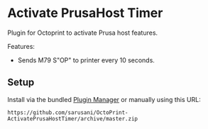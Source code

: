 # Activate PrusaHost Timer

Plugin for Octoprint to activate Prusa host features.

Features:
- Sends M79 S"OP" to printer every 10 seconds.

## Setup

Install via the bundled [Plugin Manager](https://github.com/foosel/OctoPrint/wiki/Plugin:-Plugin-Manager)
or manually using this URL:

    https://github.com/sarusani/OctoPrint-ActivatePrusaHostTimer/archive/master.zip
